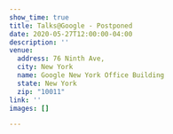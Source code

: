 ```yaml
---
show_time: true
title: Talks@Google - Postponed
date: 2020-05-27T12:00:00-04:00
description: ''
venue:
  address: 76 Ninth Ave,
  city: New York
  name: Google New York Office Building
  state: New York
  zip: "10011"
link: ''
images: []

---
```

